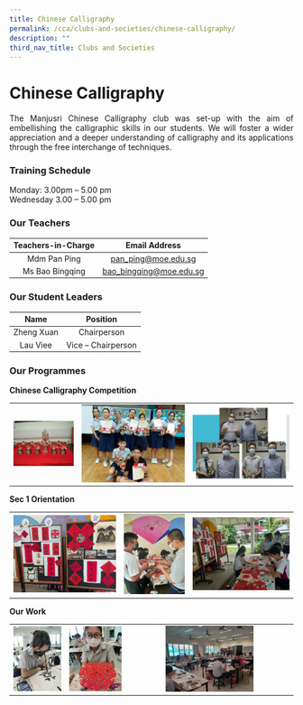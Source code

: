 ```yaml
---
title: Chinese Calligraphy
permalink: /cca/clubs-and-societies/chinese-calligraphy/
description: ""
third_nav_title: Clubs and Societies
---
```

# Chinese Calligraphy

<p style="text-align: justify;">The Manjusri Chinese Calligraphy club was set-up with the aim of embellishing the calligraphic skills in our students. We will foster a wider appreciation and a deeper understanding of calligraphy and its applications through the free interchange of techniques.</p>

### Training Schedule

Monday: 3.00pm – 5.00 pm    
Wednesday 3.00 – 5.00 pm

### Our Teachers

| Teachers-in-Charge | Email Address           |
|:-------------------:|:-------------------------:|
|    Mdm Pan Ping    |   pan_ping@moe.edu.sg   |
|   Ms Bao Bingqing  | bao_bingqing@moe.edu.sg |


### Our Student Leaders

| Name        | Position           |
|:------------:|:------------------:|
| Zheng Xuan  |    Chairperson     |
|   Lau Viee  | Vice – Chairperson |


### Our Programmes

**Chinese Calligraphy Competition**


|   |   |   |
|:---:|:---:|:---:|
| ![](/images/Cca/Chinese%20Calligraphy/achievement%201.jpg)  | ![](/images/Cca/Chinese%20Calligraphy/achievement%202.jpg)   | ![](/images/Cca/Chinese%20Calligraphy/achievement%203.jpg)   |


**Sec 1 Orientation**

|   |   |   |
|:---:|:---:|:---:|
|  ![](/images/Cca/Chinese%20Calligraphy/orientation%20%201.jpg) |  ![](/images/Cca/Chinese%20Calligraphy/orientation%202.jpg)  |   ![](/images/Cca/Chinese%20Calligraphy/orientation%20%203.jpg) |


**Our Work**

|   |   |   |
|:---:|:---:|:---:|
|  ![](/images/Cca/Chinese%20Calligraphy/our%20work%20%201.png) |   ![](/images/Cca/Chinese%20Calligraphy/our%20work%20%202.png)   |   <img src="/images/Cca/Chinese%20Calligraphy/our%20work%203.jpg" style="width:55%">   |